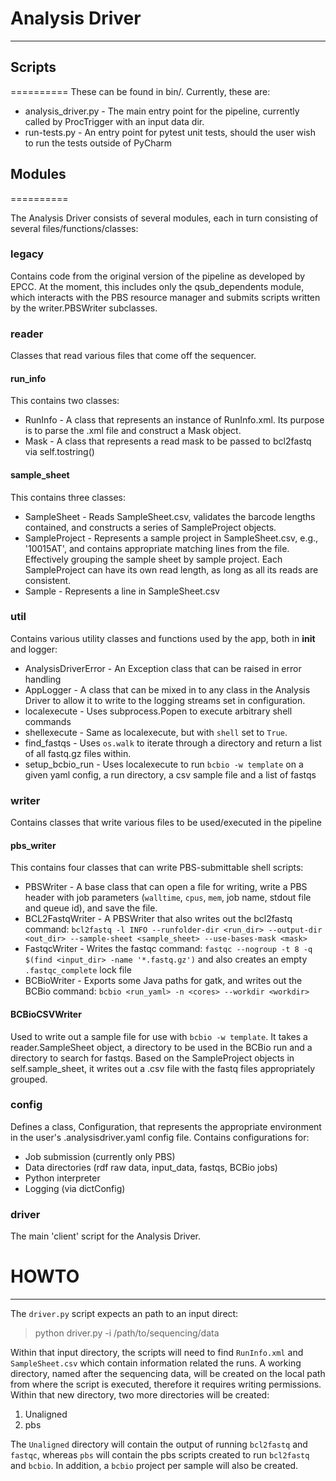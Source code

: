 # Analysis Driver
---------------------

## Scripts
==========
These can be found in bin/. Currently, these are:

- analysis_driver.py - The main entry point for the pipeline, currently called by ProcTrigger with an input
  data dir.
- run-tests.py - An entry point for pytest unit tests, should the user wish to run the tests outside of
  PyCharm

## Modules
==========

The Analysis Driver consists of several modules, each in turn consisting of several files/functions/classes:

### legacy
Contains code from the original version of the pipeline as developed by EPCC. At the moment, this includes
only the qsub_dependents module, which interacts with the PBS resource manager and submits scripts written by
the writer.PBSWriter subclasses.

### reader
Classes that read various files that come off the sequencer.

#### run_info
This contains two classes:

- RunInfo - A class that represents an instance of RunInfo.xml. Its purpose is to parse the .xml file and
  construct a Mask object.
- Mask - A class that represents a read mask to be passed to bcl2fastq via self.tostring()

#### sample_sheet
This contains three classes:

- SampleSheet - Reads SampleSheet.csv, validates the barcode lengths contained, and constructs a series of
  SampleProject objects.
- SampleProject - Represents a sample project in SampleSheet.csv, e.g., '10015AT', and contains appropriate
  matching lines from the file. Effectively grouping the sample sheet by sample project. Each SampleProject
  can have its own read length, as long as all its reads are consistent.
- Sample - Represents a line in SampleSheet.csv

### util
Contains various utility classes and functions used by the app, both in __init__ and logger:

- AnalysisDriverError - An Exception class that can be raised in error handling
- AppLogger - A class that can be mixed in to any class in the Analysis Driver to allow it to write to the
  logging streams set in configuration.
- localexecute - Uses subprocess.Popen to execute arbitrary shell commands
- shellexecute - Same as localexecute, but with `shell` set to `True`.
- find_fastqs - Uses `os.walk` to iterate through a directory and return a list of all fastq.gz files within.
- setup_bcbio_run - Uses localexecute to run `bcbio -w template` on a given yaml config, a run directory, a
  csv sample file and a list of fastqs

### writer
Contains classes that write various files to be used/executed in the pipeline

#### pbs_writer
This contains four classes that can write PBS-submittable shell scripts:

- PBSWriter - A base class that can open a file for writing, write a PBS header with job parameters
  (`walltime`, `cpus`, `mem`, job name, stdout file and queue id), and save the file.
- BCL2FastqWriter - A PBSWriter that also writes out the bcl2fastq command:
  `bcl2fastq -l INFO --runfolder-dir <run_dir> --output-dir <out_dir> --sample-sheet <sample_sheet> --use-bases-mask <mask>`
- FastqcWriter - Writes the fastqc command:
  `fastqc --nogroup -t 8 -q $(find <input_dir> -name '*.fastq.gz')`
  and also creates an empty `.fastqc_complete` lock file
- BCBioWriter - Exports some Java paths for gatk, and writes out the BCBio command:
  `bcbio <run_yaml> -n <cores> --workdir <workdir>`

#### BCBioCSVWriter
Used to write out a sample file for use with `bcbio -w template`. It takes a reader.SampleSheet object, a
directory to be used in the BCBio run and a directory to search for fastqs. Based on the SampleProject objects
in self.sample_sheet, it writes out a .csv file with the fastq files appropriately grouped.

### config
Defines a class, Configuration, that represents the appropriate environment in the user's .analysisdriver.yaml
config file. Contains configurations for:

- Job submission (currently only PBS)
- Data directories (rdf raw data, input_data, fastqs, BCBio jobs)
- Python interpreter
- Logging (via dictConfig)

### driver
The main 'client' script for the Analysis Driver.



# HOWTO #
---------------------

The `driver.py` script expects an path to an input direct:

> python driver.py -i /path/to/sequencing/data

Within that input directory, the scripts will need to find `RunInfo.xml` and `SampleSheet.csv` which contain information related the runs. A working directory, named after the sequencing data, will be created on the local path from 
where the script is executed, therefore it requires writing permissions. Within that new directory, two more directories will be created:

1. Unaligned
2. pbs

The `Unaligned` directory will contain the output of running `bcl2fastq` and `fastqc`, whereas `pbs` will contain the pbs scripts created to run `bcl2fastq` and `bcbio`. In addition, a `bcbio` project
per sample will also be created. 
